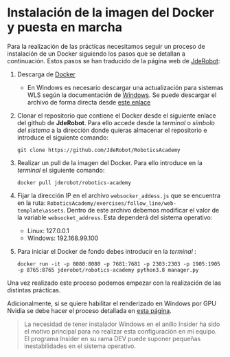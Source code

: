 # Instalación de la imagen del Docker y puesta en marcha

Para la realización de las prácticas necesitamos seguir un proceso de instalación de un Docker siguiendo los pasos que se detallan a continuación. Estos pasos se han traducido de la página web de [JdeRobot](http://jderobot.github.io/RoboticsAcademy/exercises/AutonomousCars/follow_line/):

1. Descarga de [Docker](https://docs.docker.com/get-docker/)

   * En Windows es necesario descargar una actualización para sistemas WLS según la documentación de [Windows](https://docs.microsoft.com/es-es/windows/wsl/install-win10#step-4---download-the-linux-kernel-update-package). Se puede descargar el archivo de forma directa desde [este enlace](https://wslstorestorage.blob.core.windows.net/wslblob/wsl_update_x64.msi)

2. Clonar el repositorio que contiene el Docker desde el siguiente enlace del github de __JdeRobot__. Para ello accede desde la _terminal_ o _símbolo del sistema_ a la dirección donde quieras almacenar el repositorio e introduce el siguiente comando: 

   ```
   git clone https://github.com/JdeRobot/RoboticsAcademy
   ```

3. Realizar un pull de la imagen del Docker. Para ello introduce en la _terminal_ el siguiente comando:

   ```
   docker pull jderobot/robotics-academy
   ```

4. Fijar la dirección IP en el archivo `websocker_addess.js` que se encuentra en la ruta: `RoboticsAcademy/exercises/follow_line/web-template\assets`. Dentro de este archivo debemos modificar el valor de la variable `websocket_address`. Esta dependerá del sistema operativo:

   * Linux: 127.0.0.1
   * Windows: 192.168.99.100

5. Para iniciar el Docker de fondo debes introducir en la _terminal_ :

   ```
   docker run -it -p 8080:8080 -p 7681:7681 -p 2303:2303 -p 1905:1905 -p 8765:8765 jderobot/robotics-academy python3.8 manager.py
   ```

Una vez realizado este proceso podemos empezar con la realización de las distintas prácticas.



Adicionalmente, si se quiere habilitar el renderizado en Windows por GPU Nvidia se debe hacer el proceso detallada en [esta página](https://www.docker.com/blog/wsl-2-gpu-support-is-here/).

> La necesidad de tener instalador Windows en el anillo Insider ha sido el motivo principal para no realizar esta configuración en mi equipo. El programa Insider en su rama DEV puede suponer pequeñas inestabilidades en el sistema operativo.

